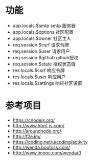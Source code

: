 # 功能
- app.locals.$smtp smtp 服务器
- app.locals.$options 社区配置
- app.locals.$owner 社区主人
- req.session.$csrf 请求令牌
- req.session.$user 请求用户
- req.session.$github github授权
- req.session.$state 授权状态值
- res.locals.$csrf 响应令牌
- res.locals.$user 响应用户
- res.locals.$settings 响应社区设置


# 参考项目
- <https://cnodejs.org/>
- <http://www.html-js.com/>
- <http://aroundnode.org/>
- <http://f2e.im/>
- <https://coding.net/u/coding/activity>
- <http://wenda.bootcss.com/>
- <http://www.imooc.com/wenda/0>
